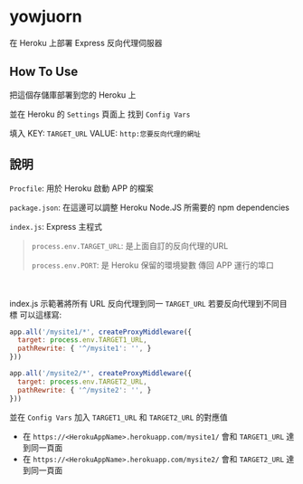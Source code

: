 # yowjuorn
在 Heroku 上部署 Express 反向代理伺服器

## How To Use
把這個存儲庫部署到您的 Heroku 上

並在 Heroku 的 `Settings` 頁面上 找到 `Config Vars`

填入 KEY: `TARGET_URL` VALUE: `http:您要反向代理的網址`

## 說明
`Procfile`: 用於 Heroku 啟動 APP 的檔案

`package.json`: 在這邊可以調整 Heroku Node.JS 所需要的 npm dependencies

`index.js`: Express 主程式
> `process.env.TARGET_URL`: 是上面自訂的反向代理的URL
> 
> `process.env.PORT`: 是 Heroku 保留的環境變數 傳回 APP 運行的埠口

　

index.js 示範著將所有 URL 反向代理到同一 `TARGET_URL` 若要反向代理到不同目標 可以這樣寫:
```js
app.all('/mysite1/*', createProxyMiddleware({
  target: process.env.TARGET1_URL,
  pathRewrite: { '^/mysite1': '', }
}))

app.all('/mysite2/*', createProxyMiddleware({
  target: process.env.TARGET2_URL,
  pathRewrite: { '^/mysite2': '', }
}))
```
並在 `Config Vars` 加入 `TARGET1_URL` 和 `TARGET2_URL` 的對應值

* 在 `https://<HerokuAppName>.herokuapp.com/mysite1/` 會和 `TARGET1_URL` 達到同一頁面
* 在 `https://<HerokuAppName>.herokuapp.com/mysite2/` 會和 `TARGET2_URL` 達到同一頁面
